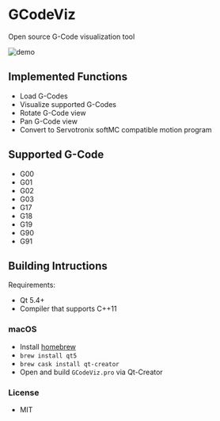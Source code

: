 # GCodeViz #
Open source G-Code visualization tool

![demo](https://farm2.staticflickr.com/1693/25655823712_60dcdaf007_b.jpg)

## Implemented Functions ##
 - Load G-Codes
 - Visualize supported G-Codes
 - Rotate G-Code view
 - Pan G-Code view
 - Convert to Servotronix softMC compatible motion program

## Supported G-Code ##
 - G00
 - G01
 - G02
 - G03
 - G17
 - G18
 - G19
 - G90
 - G91

## Building Intructions ##
 Requirements:
 - Qt 5.4+
 - Compiler that supports C++11
### macOS ##
 - Install [homebrew](https://brew.sh)
 - `brew install qt5`
 - `brew cask install qt-creator`
 - Open and build `GCodeViz.pro` via Qt-Creator

### License ###
 - MIT